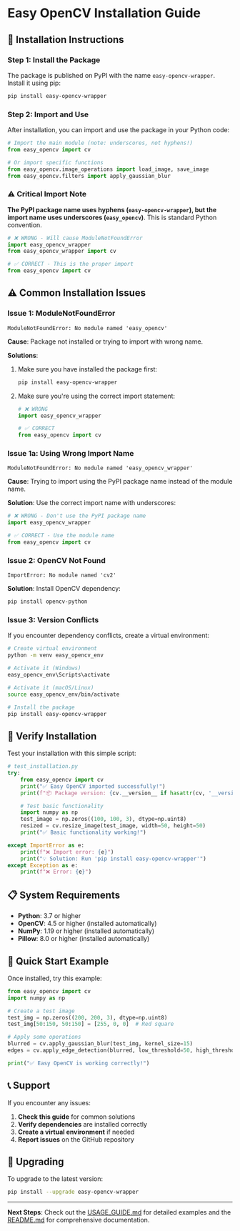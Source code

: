 # Easy OpenCV Installation Guide

## 🚀 Installation Instructions

### Step 1: Install the Package

The package is published on PyPI with the name `easy-opencv-wrapper`. Install it using pip:

```bash
pip install easy-opencv-wrapper
```

### Step 2: Import and Use

After installation, you can import and use the package in your Python code:

```python
# Import the main module (note: underscores, not hyphens!)
from easy_opencv import cv

# Or import specific functions
from easy_opencv.image_operations import load_image, save_image
from easy_opencv.filters import apply_gaussian_blur
```

### ⚠️ Critical Import Note

**The PyPI package name uses hyphens (`easy-opencv-wrapper`), but the import name uses underscores (`easy_opencv`)**. This is standard Python convention.

```python
# ❌ WRONG - Will cause ModuleNotFoundError
import easy_opencv_wrapper
from easy_opencv_wrapper import cv

# ✅ CORRECT - This is the proper import
from easy_opencv import cv
```

## ⚠️ Common Installation Issues

### Issue 1: ModuleNotFoundError

```
ModuleNotFoundError: No module named 'easy_opencv'
```

**Cause**: Package not installed or trying to import with wrong name.

**Solutions**:

1. Make sure you have installed the package first:

   ```bash
   pip install easy-opencv-wrapper
   ```

2. Make sure you're using the correct import statement:

   ```python
   # ❌ WRONG
   import easy_opencv_wrapper

   # ✅ CORRECT
   from easy_opencv import cv
   ```

### Issue 1a: Using Wrong Import Name

```
ModuleNotFoundError: No module named 'easy_opencv_wrapper'
```

**Cause**: Trying to import using the PyPI package name instead of the module name.

**Solution**: Use the correct import name with underscores:

```python
# ❌ WRONG - Don't use the PyPI package name
import easy_opencv_wrapper

# ✅ CORRECT - Use the module name
from easy_opencv import cv
```

### Issue 2: OpenCV Not Found

```
ImportError: No module named 'cv2'
```

**Solution**: Install OpenCV dependency:

```bash
pip install opencv-python
```

### Issue 3: Version Conflicts

If you encounter dependency conflicts, create a virtual environment:

```bash
# Create virtual environment
python -m venv easy_opencv_env

# Activate it (Windows)
easy_opencv_env\Scripts\activate

# Activate it (macOS/Linux)
source easy_opencv_env/bin/activate

# Install the package
pip install easy-opencv-wrapper
```

## 🔧 Verify Installation

Test your installation with this simple script:

```python
# test_installation.py
try:
    from easy_opencv import cv
    print("✅ Easy OpenCV imported successfully!")
    print(f"📦 Package version: {cv.__version__ if hasattr(cv, '__version__') else 'Available'}")

    # Test basic functionality
    import numpy as np
    test_image = np.zeros((100, 100, 3), dtype=np.uint8)
    resized = cv.resize_image(test_image, width=50, height=50)
    print("✅ Basic functionality working!")

except ImportError as e:
    print(f"❌ Import error: {e}")
    print("💡 Solution: Run 'pip install easy-opencv-wrapper'")
except Exception as e:
    print(f"❌ Error: {e}")
```

## 📋 System Requirements

- **Python**: 3.7 or higher
- **OpenCV**: 4.5 or higher (installed automatically)
- **NumPy**: 1.19 or higher (installed automatically)
- **Pillow**: 8.0 or higher (installed automatically)

## 🎯 Quick Start Example

Once installed, try this example:

```python
from easy_opencv import cv
import numpy as np

# Create a test image
test_img = np.zeros((200, 200, 3), dtype=np.uint8)
test_img[50:150, 50:150] = [255, 0, 0]  # Red square

# Apply some operations
blurred = cv.apply_gaussian_blur(test_img, kernel_size=15)
edges = cv.apply_edge_detection(blurred, low_threshold=50, high_threshold=150)

print("✅ Easy OpenCV is working correctly!")
```

## 📞 Support

If you encounter any issues:

1. **Check this guide** for common solutions
2. **Verify dependencies** are installed correctly
3. **Create a virtual environment** if needed
4. **Report issues** on the GitHub repository

## 🔄 Upgrading

To upgrade to the latest version:

```bash
pip install --upgrade easy-opencv-wrapper
```

---

**Next Steps**: Check out the [USAGE_GUIDE.md](USAGE_GUIDE.md) for detailed examples and the [README.md](README.md) for comprehensive documentation.
